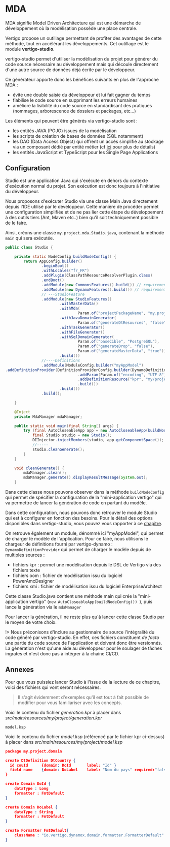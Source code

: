 # MDA

MDA signifie Model Driven Architecture qui est une démarche de développement où la modélisation possède une place centrale.

Vertigo propose un outillage permettant de profiter des avantages de cette méthode, tout en accélérant les développements. Cet outillage est le module **vertigo-studio**. 

vertigo-studio permet d'utiliser la modélisation du projet pour générer du code source nécessaire au développement mais qui découle directement d'une autre source de données déjà écrite par le développeur. 

Ce générateur apporte donc les bénéfices suivants en plus de l'approche MDA : 

- évite une double saisie du développeur et lui fait gagner du temps
- fiabilise le code source en supprimant les erreurs humaines
- améliore la lisibilité du code source en standardisant des pratiques (nommages, arborescence de dossiers et packages, etc...)

Les éléments qui peuvent être générés via vertigo-studio sont :

- les entités JAVA (POJO) issues de la modélisation
- les scripts de création de bases de données (SQL notamment)
- les DAO (Data Access Object) qui offrent un accès simplifié au stockage via un composant dédié par entité métier (cf [ici](/basic/dao) pour plus de détails)
- les entités JavaScript et TypeScript pour les Single Page Applications



## Configuration

Studio est une application Java qui s'exécute en dehors du contexte d'exécution normal du projet. Son exécution est donc toujours à l'initiative du développeur.

Nous proposons d'exécuter Studio via une classe Main Java directement depuis l'IDE utilisé par le développeur. Cette manière de procéder permet une configuration simplifiée et de ne pas lier cette étape du développement à des outils tiers (Ant, Maven etc..) bien qu'il soit techniquement possible de le faire. 

Ainsi, créons une classe  `my.project.mda.Studio.java`, contenant la méthode `main` qui sera exécutée.

```java
public class Studio {

	private static NodeConfig buildNodeConfig() {
		return AppConfig.builder()
				.beginBoot()
				.withLocales("fr_FR")
				.addPlugin(ClassPathResourceResolverPlugin.class)
				.endBoot()
				.addModule(new CommonsFeatures().build()) // requirement
				.addModule(new DynamoFeatures().build()) // requirement
				// ---StudioFeature
				.addModule(new StudioFeatures()
						.withMasterData()
						.withMda(
								Param.of("projectPackageName", "my.project"))
						.withJavaDomainGenerator(
								Param.of("generateDtResources", "false"))
						.withTaskGenerator()
						.withFileGenerator()
						.withSqlDomainGenerator(
								Param.of("baseCible", "PostgreSQL"),
								Param.of("generateDrop", "false"),
								Param.of("generateMasterData", "true"))
						.build())
            	//----Definitions
            	.addModule(ModuleConfig.builder("myAppModel")
.addDefinitionProvider(DefinitionProviderConfig.builder(DynamoDefinitionProvider.class)
								.addParam(Param.of("encoding", "UTF-8"))
								.addDefinitionResource("kpr", "my/project/generation.kpr")
								.build())
						.build())
				.build();

	}

	@Inject
	private MdaManager mdaManager;

	public static void main(final String[] args) {
		try (final AutoCloseableApp app = new AutoCloseableApp(buildNodeConfig())) {
			final Studio studio = new Studio();
			DIInjector.injectMembers(studio, app.getComponentSpace());
			//-----
			studio.cleanGenerate();
		}
	}

	void cleanGenerate() {
		mdaManager.clean();
		mdaManager.generate().displayResultMessage(System.out);
	}
```

Dans cette classe nous pouvons observer dans la méthode `buildNodeConfig` qui permet de spécifier la configuration de la "mini-application vertigo" qui va permettre de lancer la génération de code en partant du modèle.

Dans cette configuration, nous pouvons donc retrouver le module Studio qui est à configurer en fonction des besoins. Pour le détail des options disponibles dans vertigo-studio, vous pouvez vous rapporter à ce [chapitre](/advanced/studio).

On retrouve également un module, dénommé ici "myAppModel", qui permet de charger le modèle de l'application. Pour ce faire, nous utilisons le chargeur de définitions fourni par vertigo-dynamo : `DynamoDefinitionProvider`  qui permet de charger le modèle depuis de multiples sources :

- fichiers kpr : permet une modélisation depuis le DSL de Vertigo via des fichiers texte
- fichiers oom : fichier de modélisation issu du logiciel PowerAmcDesigner
- fichiers xmi : fichier de modélisation issu du logiciel EnterpriseArchitect

Cette classe Studio.java contient une méthode main qui crée la "mini-application vertigo" (`new AutoCloseableApp(buildNodeConfig()) `), puis lance la génération via le `mdaManager`

Pour lancer la génération, il ne reste plus qu'à lancer cette classe Studio par le moyen de votre choix.

!> Nous préconisons d'inclure au gestionnaire de source l'intégralité du code généré par vertigo-studio. En effet, ces fichiers constituent *de facto* une partie du code source de l'application et doivent donc être versionnés. La génération n'est qu'une aide au développeur pour le soulager de tâches ingrates et n'est donc pas à intégrer à la chaine CI/CD. 

## Annexes

Pour que vous puissiez lancer Studio à l'issue de la lecture de ce chapitre, voici des fichiers qui vont seront nécessaires. 

> Il s'agit évidemment d'exemples qu'il est tout à fait possible de modifier pour vous familiariser avec les concepts.

Voici le contenu du fichier *generation.kpr* à placer dans *src/main/resources/my/project/generation.kpr*

```
model.ksp
```

Voici le contenu du fichier *model.ksp* (référencé par le fichier kpr ci-dessus) à placer dans *src/main/resources/my/project/model.ksp*

```json
package my.project.domain

create DtDefinition DtCountry {
  id couId 		{domain: DoId 		label: "Id" }
  field name 	{domain: DoLabel 	label: "Nom du pays" required:"false"}
}

create Domain DoId {
	dataType : Long
	formatter : FmtDefault
}

create Domain DoLabel {
	dataType : String
	formatter : FmtDefault
}

create Formatter FmtDefault{
	className : "io.vertigo.dynamox.domain.formatter.FormatterDefault"
}
```








